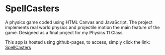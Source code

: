 # SpellCasters
A physics game coded using HTML Canvas and JavaScript. The project implements real world physics and projectile motion the main feature of the game. Designed as a final project for my Physics 11 Class.

This app is hosted using github-pages, to access, simply click the link: [SpellCasters](Jcssss.github.io/SpellCasters)
